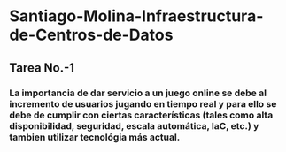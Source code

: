 # Santiago-Molina-Infraestructura-de-Centros-de-Datos

## Tarea No.-1

### La importancia de dar servicio a un juego online se debe al incremento de usuarios jugando en tiempo real y para ello se debe de cumplir con ciertas características (tales como alta disponibilidad, seguridad, escala automática, laC, etc.) y tambien utilizar tecnológia más actual.
